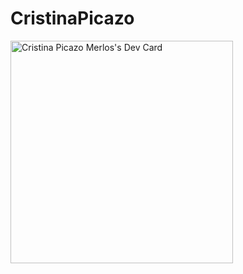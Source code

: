 # CristinaPicazo

<a href="https://app.daily.dev/cristinapicazomerlos"><img src="https://api.daily.dev/devcards/v2/WXENjjZuh2WZz7vUwiOcz.png?type=default&r=b9g" width="356" alt="Cristina Picazo Merlos's Dev Card"/></a>
